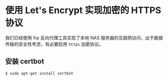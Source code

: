 # 使用 Let's Encrypt 实现加密的 HTTPS 协议

我们已经使用 frp 反向代理工具实现了本地 NAS 服务器的互联网访问，出于数据传输的安全性考虑，有必要启用 `https` 加密协议。

## 安装 certbot

```
$ sudo apt-get install certbot 
```

